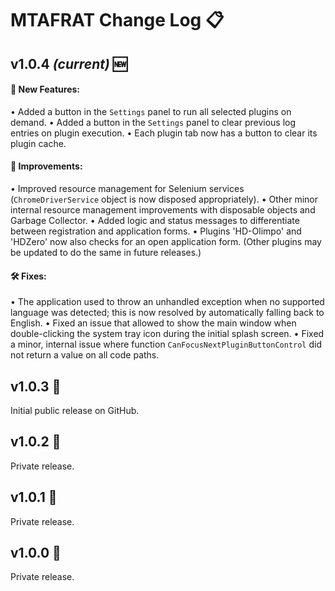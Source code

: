 # MTAFRAT Change Log 📋

## v1.0.4 *(current)* 🆕

#### 🚀 New Features:
 • Added a button in the `Settings` panel to run all selected plugins on demand.
 • Added a button in the `Settings` panel to clear previous log entries on plugin execution.
 • Each plugin tab now has a button to clear its plugin cache.

#### 🌟 Improvements:
 • Improved resource management for Selenium services (`ChromeDriverService` object is now disposed appropriately).
 • Other minor internal resource management improvements with disposable objects and Garbage Collector.
 • Added logic and status messages to differentiate between registration and application forms.
 • Plugins 'HD-Olimpo' and 'HDZero' now also checks for an open application form. (Other plugins may be updated to do the same in future releases.)

#### 🛠️ Fixes:
 • The application used to throw an unhandled exception when no supported language was detected; this is now resolved by automatically falling back to English.
 • Fixed an issue that allowed to show the main window when double-clicking the system tray icon during the initial splash screen.
 • Fixed a minor, internal issue where function `CanFocusNextPluginButtonControl` did not return a value on all code paths.

## v1.0.3 🔄
Initial public release on GitHub.

## v1.0.2 🔄
Private release.

## v1.0.1 🔄
Private release.

## v1.0.0 🔄
Private release.